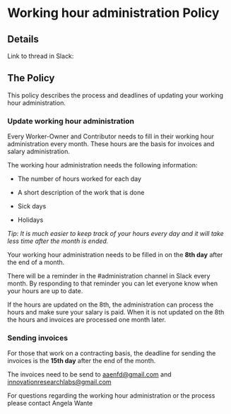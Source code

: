 
# Working hour administration Policy

## Details

Link to thread in Slack:

## The Policy

This policy describes the process and deadlines of updating your working hour administration.

### Update working hour administration

Every Worker-Owner and Contributor needs to fill in their working hour administration every month. These hours are the basis for invoices and salary administration.

The working hour administration needs the following information:

-   The number of hours worked for each day
    
-   A short description of the work that is done
    
-   Sick days
    
-   Holidays
    

*Tip: It is much easier to keep track of your hours every day and it will take less time after the month is ended.*

Your working hour administration needs to be filled in on the **8th day** after the end of a month.

There will be a reminder in the #administration channel in Slack every month. By responding to that reminder you can let everyone know when your hours are up to date.

If the hours are updated on the 8th, the administration can process the hours and make sure your salary is paid. When it is not updated on the 8th the hours and invoices are processed one month later.

### Sending invoices

For those that work on a contracting basis, the deadline for sending the invoices is the **15th day** after the end of the month.

The invoices need to be send to [aaenfd@gmail.com](mailto:aaenfd@gmail.com) and [innovationresearchlabs@gmail.com](mailto:innovationresearchlabs@gmail.com)

 
For questions regarding the working hour administration or the process please contact Angela Wante
